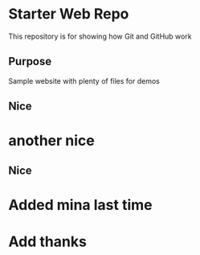 # Starter Web Repo

This repository is for showing how Git and GitHub work

## Purpose

Sample website with plenty of files for demos

## Nice

# another nice
## Nice

# Added mina last time

# Add thanks